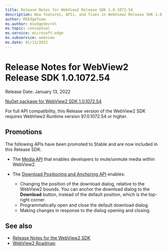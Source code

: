 ```yaml
---
title: Release Notes for WebView2 Release SDK 1.0.1072.54
description: New features, APIs, and fixes in WebView2 Release SDK 1.0.1072.54.
author: MSEdgeTeam
ms.author: msedgedevrel
ms.topic: conceptual
ms.service: microsoft-edge
ms.subservice: webview
ms.date: 01/13/2022
---
```

# Release Notes for WebView2 Release SDK 1.0.1072.54

Release Date: January 13, 2022

[NuGet package for WebView2 SDK 1.0.1072.54](https://www.nuget.org/packages/Microsoft.Web.WebView2/1.0.1072.54)

For full API compatibility, this Release version of the WebView2 SDK requires WebView2 Runtime version 97.0.1072.54 or higher.


<!-- ====================================================================== -->
## Promotions

The following APIs have been promoted to Stable and are now included in this Release SDK.

*  The [Media API](/microsoft-edge/webview2/reference/win32/icorewebview2_8?view=webview2-1.0.1072.54&preserve-view=true#summary) that enables developers to mute/unmute media within WebView2.

*  The [Download Positioning and Anchoring API](/microsoft-edge/webview2/reference/win32/icorewebview2_9?view=webview2-1.0.1072.54&preserve-view=true) enables:
   *  Changing the position of the download dialog, relative to the WebView2 bounds.  You can anchor the download dialog to the **Download** button, instead of the default position, which is the top-right corner.
   *  Programmatically open and close the default download dialog.
   *  Making changes in response to the dialog opening and closing.


<!-- ====================================================================== -->
## See also

* [Release Notes for the WebView2 SDK](./index.md)
* [WebView2 Roadmap](../roadmap.md)
